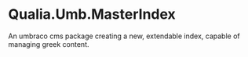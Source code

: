 # Qualia.Umb.MasterIndex

An umbraco cms package creating a new, extendable index, capable of managing greek content.
